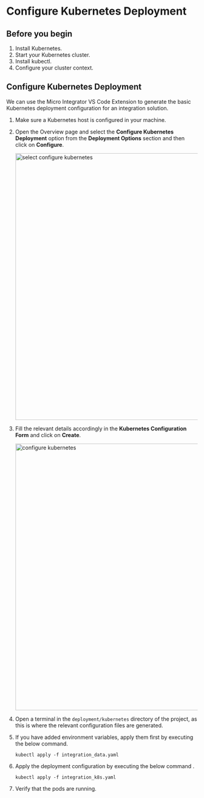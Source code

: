 # Configure Kubernetes Deployment

## Before you begin

1. Install Kubernetes.
2. Start your Kubernetes cluster.
3. Install kubectl.
4. Configure your cluster context.

## Configure Kubernetes Deployment

We can use the Micro Integrator VS Code Extension to generate the basic Kubernetes deployment configuration for an integration solution.

1. Make sure a Kubernetes host is configured in your machine.
2. Open the Overview page and select the **Configure Kubernetes Deployment** option from the **Deployment Options** section and then click on **Configure**.

    <img src="{{base_path}}/assets/img/develop/select-configure-k8.png" alt="select configure kubernetes" width="700">
   
3. Fill the relevant details accordingly in the **Kubernetes Configuration Form** and click on **Create**.

    <img src="{{base_path}}/assets/img/develop/configure-k8.png" alt="configure kubernetes" width="700">
   
4. Open a terminal in the `deployment/kubernetes` directory of the project, as this is where the relevant configuration files are generated.
5. If you have added environment variables, apply them first by executing the below command.

    ```
    kubectl apply -f integration_data.yaml
    ```
   
6. Apply the deployment configuration by executing the below command .

    ```
    kubectl apply -f integration_k8s.yaml
    ```
   
7. Verify that the pods are running.
